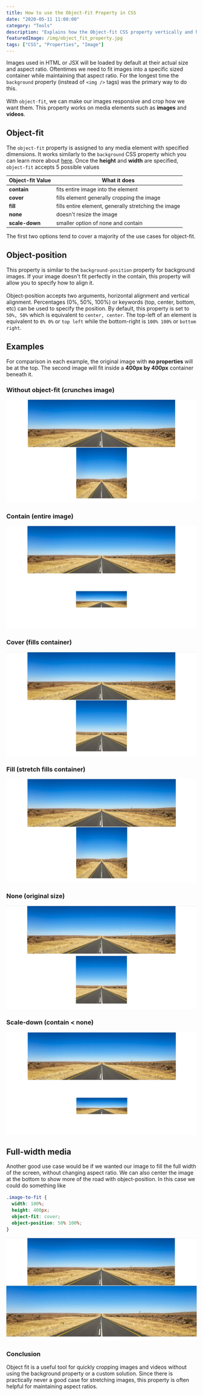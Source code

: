 ```yaml
---
title: How to use the Object-Fit Property in CSS
date: "2020-05-11 11:00:00"
category: "Tools"
description: "Explains how the Object-fit CSS property vertically and horizontally crops image and video elements."
featuredImage: /img/object_fit_property.jpg
tags: ["CSS", "Properties", "Image"]
---
```


Images used in HTML or JSX will be loaded by default at their actual size and aspect ratio. Oftentimes we need to fit images into a specific sized container while maintaining that aspect ratio. For the longest time the `background` property (instead of `<img />` tags) was the primary way to do this.  
&nbsp;  
With `object-fit`, we can make our images responsive and crop how we want them. This property works on media elements such as **images** and **videos**.
 
## Object-fit
The `object-fit` property is assigned to any media element with specified dimensions. It works similarly to the `background` CSS property which you can learn more about [here](https://www.code-boost.com/background-images/). Once the **height** and **width** are specified, `object-fit` accepts 5 possible values

| Object-fit Value | What it does |
| ---------------- | ---------------------------------------------------- |
| **contain**      | fits entire image into the element                   |
| **cover**        | fills element generally cropping the image           |
| **fill**         | fills entire element, generally stretching the image |
| **none**         | doesn't resize the image                             |
| **scale-down**   | smaller option of none and contain                   |

The first two options tend to cover a majority of the use cases for object-fit.

## Object-position 
This property is similar to the `background-position` property for background images. If your image doesn't fit perfectly in the contain, this property will allow you to specify how to align it.    
&nbsp;  
Object-position accepts two arguments, horizontal alignment and vertical alignment. Percentages (0%, 50%, 100%) or keywords (top, center, bottom, etc) can be used to specify the position. By default, this property is set to `50%, 50%` which is equivalent to `center, center`. The top-left of an element is equivalent to `0% 0%` or `top left` while the bottom-right is `100% 100%` or `bottom right`.

## Examples
For comparison in each example, the original image with **no properties** will be at the top. The second image will fit inside a **400px by 400px** container beneath it.

### Without object-fit (crunches image)
![images with object-fit](./object-fit1.jpg)
### Contain (entire image)
![object-fit contain](./object-fit2.jpg)
### Cover (fills container)
![object-fit cover](./object-fit3.jpg)
### Fill (stretch fills container)
![object-fit fill](./object-fit4.jpg)
### None (original size)
![object-fit none](./object-fit5.jpg)
### Scale-down (contain < none)
![object-fit scale-down](./object-fit6.jpg)

## Full-width media
Another good use case would be if we wanted our image to fill the full width of the screen, without changing aspect ratio. We can also center the image at the bottom to show more of the road with object-position. In this case we could do something like

```css
.image-to-fit {
  width: 100%;
  height: 400px;
  object-fit: cover;
  object-position: 50% 100%;
}
```
![object-fit full width](./object-fit7.jpg)

### Conclusion
Object fit is a useful tool for quickly cropping images and videos without using the background property or a custom solution. Since there is practically never a good case for stretching images, this property is often helpful for maintaining aspect ratios.
